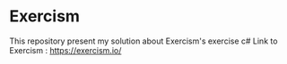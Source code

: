 # Exercism
This repository present my solution about Exercism's exercise c# 
Link to Exercism : https://exercism.io/
